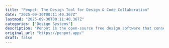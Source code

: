 ```yaml
---
title: "Penpot: The Design Tool for Design & Code Collaboration"
date: "2025-09-30T00:11:40.367Z"
lastmod: "2025-09-30T00:11:40.367Z"
categories: ["Design Systems"]
description: "Penpot is the open-source free design software that connects designers and developers with no handoff drama. Prototyping, UI design and code - all in one app. "
original_url: "https://penpot.app/"
draft: false
---
```

